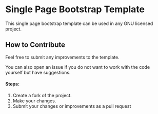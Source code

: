 # Single Page Bootstrap Template
This single page bootstrap template can be used in any GNU licensed project.
## How to Contribute
Feel free to submit any improvements to the template.

You can also open an issue if you do not want to work with the code yourself but have suggestions.
#### Steps:
1. Create a fork of the project.
2. Make your changes.
3. Submit your changes or improvements as a pull request
